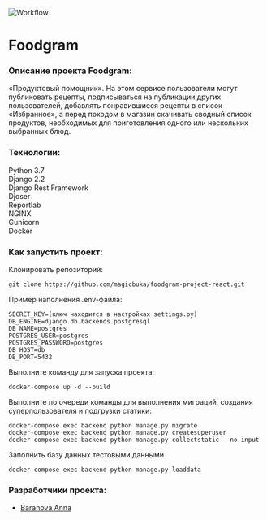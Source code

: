 ![Workflow](https://github.com/magicbuka/foodgram-project-react/actions/workflows/foodgram-workflow.yml/badge.svg)

# Foodgram

### Описание проекта Foodgram:

«Продуктовый помощник». На этом сервисе пользователи могут публиковать рецепты, подписываться на публикации других пользователей, добавлять понравившиеся рецепты в список «Избранное», а перед походом в магазин скачивать сводный список продуктов, необходимых для приготовления одного или нескольких выбранных блюд.

### Технологии:

Python 3.7  
Django 2.2  
Django Rest Framework  
Djoser  
Reportlab  
NGINX  
Gunicorn  
Docker  


### Как запустить проект:

Клонировать репозиторий:

```
git clone https://github.com/magicbuka/foodgram-project-react.git
```

Пример наполнения .env-файла:

```
SECRET_KEY=(ключ находится в настройках settings.py)
DB_ENGINE=django.db.backends.postgresql
DB_NAME=postgres
POSTGRES_USER=postgres
POSTGRES_PASSWORD=postgres
DB_HOST=db
DB_PORT=5432
```

Выполните команду для запуска проекта:

```
docker-compose up -d --build
```

Выполните по очереди команды для выполнения миграций, создания суперпользователя и подгрузки статики:

```
docker-compose exec backend python manage.py migrate
docker-compose exec backend python manage.py createsuperuser
docker-compose exec backend python manage.py collectstatic --no-input 
```

Заполнить базу данных тестовыми данными 

```
docker-compose exec backend python manage.py loaddata
```

### Разработчики проекта:
- [Baranova Anna](https://github.com/magicbuka)
